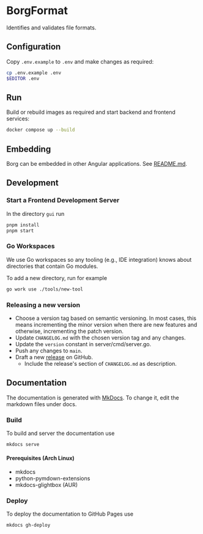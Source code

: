 # BorgFormat

Identifies and validates file formats.

## Configuration

Copy `.env.example` to `.env` and make changes as required:

```sh
cp .env.example .env
$EDITOR .env
```

## Run

Build or rebuild images as required and start backend and frontend services:

```sh
docker compose up --build
```

## Embedding

Borg can be embedded in other Angular applications.
See [README.md](https://github.com/Landesarchiv-Thueringen/borg/blob/main/gui/src/app/features/file-analysis/README.md).

## Development

### Start a Frontend Development Server

In the directory `gui` run

```sh
pnpm install
pnpm start
```

### Go Workspaces

We use Go workspaces so any tooling (e.g., IDE integration) knows about directories that contain Go modules.

To add a new directory, run for example

```sh
go work use ./tools/new-tool
```

### Releasing a new version

- Choose a version tag based on semantic versioning. In most cases, this means incrementing the minor version when there are new features and otherwise, incrementing the patch version.
- Update `CHANGELOG.md` with the chosen version tag and any changes.
- Update the `version` constant in server/cmd/server.go.
- Push any changes to `main`.
- Draft a new [release](https://github.com/Landesarchiv-Thueringen/borg/releases) on GitHub.
  - Include the release's section of `CHANGELOG.md` as description.

## Documentation

The documentation is generated with [MkDocs](https://www.mkdocs.org/). To change it, edit the markdown files under docs.

### Build

To build and server the documentation use

```sh
mkdocs serve
```

#### Prerequisites (Arch Linux)

- mkdocs
- python-pymdown-extensions
- mkdocs-glightbox (AUR)

### Deploy

To deploy the documentation to GitHub Pages use

```sh
mkdocs gh-deploy
```
